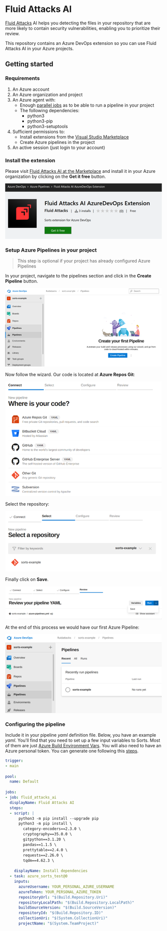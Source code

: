 # Fluid Attacks AI

[Fluid Attacks](https://fluidattacks.com) AI
helps you detecting the files in your repository
that are more likely to contain security vulnerabilities,
enabling you to prioritize their review.

This repository contains an Azure DevOps extension
so you can use Fluid Attacks AI in your Azure projects.

## Getting started

### Requirements

1. An Azure account
1. An Azure organization and project
1. An Azure agent with:
    - Enough [parallel jobs](https://docs.microsoft.com/en-us/azure/devops/pipelines/licensing/concurrent-jobs?view=azure-devops&tabs=ms-hosted)
      as to be able to run a pipeline in your project
    - The following dependencies:
      - python3
      - python3-pip
      - python3-setuptools
1. Sufficient permissions to:
    - Install extensions from the
      [Visual Studio Marketplace](https://marketplace.visualstudio.com/)
    - Create Azure pipelines
      in the project
1. An active session (just login to your account)

### Install the extension

Please visit
[Fluid Attacks AI at the Marketplace](https://marketplace.visualstudio.com/items?itemName=FluidAttacks.sortsxtension)
and install it in your Azure organization
by clicking on the **Get it free** button.

![](./docs/static/get-it-free-at-the-marketplace.png)

### Setup Azure Pipelines in your project

> This step is optional
> if your project has already configured Azure Pipelines

In your project,
navigate to the pipelines section
and click in the **Create Pipeline** button.

![](./docs/static/create-pipeline-view.png)

Now follow the wizard.
Our code is located at **Azure Repos Git**:

![](./docs/static/create-pipeline-view-connect.png)

Select the repository:

![](./docs/static/create-pipeline-view-select-repo.png)

Finally click on **Save**.

![](./docs/static/create-pipeline-view-review-and-save.png)

At the end of this process we would have our first Azure Pipeline:

![](./docs/static/create-pipeline-view-finished.png)

### Configuring the pipeline

Include it in your pipeline *yaml* definition file. Below, you have an example *yaml*.
You'll find that you need to set up a few input variables to Sorts. Most of them are just [Azure Build Environment Vars](https://docs.microsoft.com/en-us/azure/devops/pipelines/build/variables?view=azure-devops&tabs=yaml#pipeline-variables-devops-services). You will also need to have an Azure personal token. You can generate one following this [steps](https://docs.microsoft.com/en-us/azure/devops/organizations/accounts/use-personal-access-tokens-to-authenticate?view=azure-devops&tabs=preview-page).

```yaml
trigger:
- main

pool:
  name: Default

jobs:
- job: fluid_attacks_ai
  displayName: Fluid Attacks AI
  steps:
  - script: |
      python3 -m pip install --upgrade pip
      python3 -m pip install \
        category-encoders==2.3.0 \
        cryptography==35.0.0 \
        gitpython==3.1.20 \
        pandas==1.1.5 \
        prettytable==2.4.0 \
        requests==2.26.0 \
        tqdm==4.62.3 \

    displayName: Install dependencies
  - task: azure_sorts_test@0
    inputs:
      azureUsername: YOUR_PERSONAL_AZURE_USERNAME
      azureToken: YOUR_PERSONAL_AZURE_TOKEN
      repositoryUrl: "$(Build.Repository.Uri)"
      repositoryLocalPath: "$(Build.Repository.LocalPath)"
      buildSourceVersion: "$(Build.SourceVersion)"
      repositoryId: "$(Build.Repository.ID)"
      collectionUri: "$(System.CollectionUri)"
      projectName: "$(System.TeamProject)"
```
